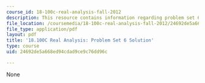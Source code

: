 ```yaml
---
course_id: 18-100c-real-analysis-fall-2012
description: This resource contains information regarding problem set 6 solution.
file_location: /coursemedia/18-100c-real-analysis-fall-2012/24692de5a668ed94cdad9ce9c76dd96c_MIT18_100CF12_Prob_Set_6.pdf
file_type: application/pdf
layout: pdf
title: '18.100C Real Analysis: Problem Set 6 Solution'
type: course
uid: 24692de5a668ed94cdad9ce9c76dd96c

---
```

None